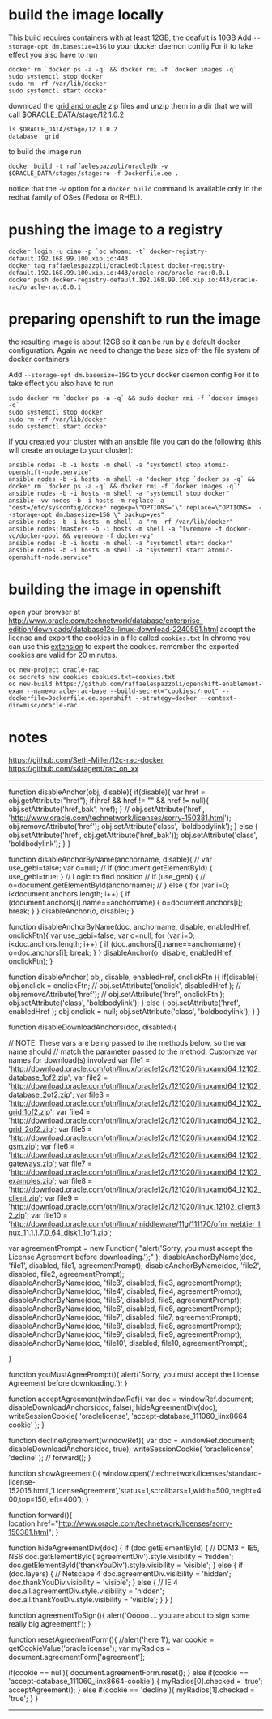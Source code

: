 # build the image locally
This build requires containers with at least 12GB, the deafult is 10GB
Add `--storage-opt dm.basesize=15G` to your docker daemon config
For it to take effect you also have to run
```
docker rm `docker ps -a -q` && docker rmi -f `docker images -q`
sudo systemctl stop docker
sudo rm -rf /var/lib/docker
sudo systemctl start docker
```
download the [grid and oracle](http://www.oracle.com/technetwork/database/enterprise-edition/downloads/database12c-linux-download-2240591.html) zip files and unzip them in a dir that we will call $ORACLE_DATA/stage/12.1.0.2

```
ls $ORACLE_DATA/stage/12.1.0.2
database  grid
``` 
to build the image run
```
docker build -t raffaelespazzoli/oracledb -v $ORACLE_DATA/stage:/stage:ro -f Dockerfile.ee .
```
notice that the `-v` option for a `docker build` command is available only in the redhat family of OSes (Fedora or RHEL).


# pushing the image to a registry

```
docker login -u ciao -p `oc whoami -t` docker-registry-default.192.168.99.100.xip.io:443
docker tag raffaelespazzoli/oracledb:latest docker-registry-default.192.168.99.100.xip.io:443/oracle-rac/oracle-rac:0.0.1
docker push docker-registry-default.192.168.99.100.xip.io:443/oracle-rac/oracle-rac:0.0.1

```      

# preparing openshift to run the image
the resulting image is about 12GB so it can be run by a default docker configuration. Again we need to change the base size ofr the file system of docker containers

Add `--storage-opt dm.basesize=15G` to your docker daemon config
For it to take effect you also have to run
```
sudo docker rm `docker ps -a -q` && sudo docker rmi -f `docker images -q`
sudo systemctl stop docker
sudo rm -rf /var/lib/docker
sudo systemctl start docker
```

If you created your cluster with an ansible file you can do the following (this will create an outage to your cluster):

```
ansible nodes -b -i hosts -m shell -a "systemctl stop atomic-openshift-node.service"
ansible nodes -b -i hosts -m shell -a 'docker stop `docker ps -q` && docker rm `docker ps -a -q` && docker rmi -f `docker images -q`'
ansible nodes -b -i hosts -m shell -a "systemctl stop docker"
ansible -vv nodes -b -i hosts -m replace -a "dest=/etc/sysconfig/docker regexp=\"OPTIONS='\" replace=\"OPTIONS=' --storage-opt dm.basesize=15G \" backup=yes"
ansible nodes -b -i hosts -m shell -a "rm -rf /var/lib/docker"
ansible nodes:!masters -b -i hosts -m shell -a "lvremove -f docker-vg/docker-pool && vgremove -f docker-vg"
ansible nodes -b -i hosts -m shell -a "systemctl start docker"
ansible nodes -b -i hosts -m shell -a "systemctl start atomic-openshift-node.service"
```

# building the image in openshift

open your browser at http://www.oracle.com/technetwork/database/enterprise-edition/downloads/database12c-linux-download-2240591.html accept the license and export the cookies in a file called `cookies.txt`
In chrome you can use this [extension](https://chrome.google.com/webstore/detail/cookietxt-export/lopabhfecdfhgogdbojmaicoicjekelh) to export the cookies.
remember the exported cookies are valid for 20 minutes.

```
oc new-project oracle-rac
oc secrets new cookies cookies.txt=cookies.txt
oc new-build https://github.com/raffaelespazzoli/openshift-enablement-exam --name=oracle-rac-base --build-secret="cookies:/root" --dockerfile=Dockerfile.ee.openshift --strategy=docker --context-dir=misc/oracle-rac  
```

# notes
https://github.com/Seth-Miller/12c-rac-docker
https://github.com/s4ragent/rac_on_xx




-----------


function disableAnchor(obj, disable){
  if(disable){
  var href = obj.getAttribute("href");
  if(href && href != "" && href != null){
     obj.setAttribute('href_bak', href);
  }
  // obj.setAttribute('href', 'http://www.oracle.com/technetwork/licenses/sorry-150381.html');
  obj.removeAttribute('href');
  obj.setAttribute('class', 'boldbodylink');
  } else {
  obj.setAttribute('href', obj.getAttribute('href_bak'));
  obj.setAttribute('class', 'boldbodylink');
  }
}

function disableAnchorByName(anchorname, disable){
//  var use_gebi=false;
  var o=null;
  // if (document.getElementById) { use_gebi=true; }
  // Logic to find position
  // if (use_gebi) {
  //  o=document.getElementById(anchorname);
  // } else {
  for (var i=0; i<document.anchors.length; i++) {
    if (document.anchors[i].name==anchorname) { o=document.anchors[i]; break; }
  }
  disableAnchor(o, disable);
}

function disableAnchorByName(doc, anchorname, disable, enabledHref, onclickFtn){
  var use_gebi=false;
  var o=null;
  for (var i=0; i<doc.anchors.length; i++) {
    if (doc.anchors[i].name==anchorname) { o=doc.anchors[i]; break; }
  }
  disableAnchor(o, disable, enabledHref, onclickFtn);
}

function disableAnchor( obj, disable, enabledHref, onclickFtn ){
  if(disable){
  obj.onclick = onclickFtn;
  // obj.setAttribute('onclick', disabledHref );
  // obj.removeAttribute('href');
  // obj.setAttribute('href', onclickFtn );
  obj.setAttribute('class', 'boldbodylink');
  } else {
  obj.setAttribute('href', enabledHref );
  obj.onclick = null;
  obj.setAttribute('class', 'boldbodylink');
  }
}

function disableDownloadAnchors(doc, disabled){

  // NOTE: These vars are being passed to the methods below, so the var name  should
  //       match the parameter passed to the method. Customize var names for download(s) involved
  var file1 = 'http://download.oracle.com/otn/linux/oracle12c/121020/linuxamd64_12102_database_1of2.zip';
  var file2 = 'http://download.oracle.com/otn/linux/oracle12c/121020/linuxamd64_12102_database_2of2.zip';
  var file3 = 'http://download.oracle.com/otn/linux/oracle12c/121020/linuxamd64_12102_grid_1of2.zip'; 
  var file4 = 'http://download.oracle.com/otn/linux/oracle12c/121020/linuxamd64_12102_grid_2of2.zip';
  var file5 = 'http://download.oracle.com/otn/linux/oracle12c/121020/linuxamd64_12102_gsm.zip';
  var file6 = 'http://download.oracle.com/otn/linux/oracle12c/121020/linuxamd64_12102_gateways.zip';
  var file7 = 'http://download.oracle.com/otn/linux/oracle12c/121020/linuxamd64_12102_examples.zip';
  var file8 = 'http://download.oracle.com/otn/linux/oracle12c/121020/linuxamd64_12102_client.zip';
  var file9 = 'http://download.oracle.com/otn/linux/oracle12c/121020/linux_12102_client32.zip';
  var file10 = 'http://download.oracle.com/otn/linux/middleware/11g/111170/ofm_webtier_linux_11.1.1.7.0_64_disk1_1of1.zip';
  

  var agreementPrompt = new Function( "alert('Sorry, you must accept the License Agreement before downloading.');" );
  disableAnchorByName(doc, 'file1', disabled, file1, agreementPrompt);
  disableAnchorByName(doc, 'file2', disabled, file2, agreementPrompt);  
  disableAnchorByName(doc, 'file3', disabled, file3, agreementPrompt);
  disableAnchorByName(doc, 'file4', disabled, file4, agreementPrompt);
  disableAnchorByName(doc, 'file5', disabled, file5, agreementPrompt);
  disableAnchorByName(doc, 'file6', disabled, file6, agreementPrompt);
  disableAnchorByName(doc, 'file7', disabled, file7, agreementPrompt);
  disableAnchorByName(doc, 'file8', disabled, file8, agreementPrompt);
  disableAnchorByName(doc, 'file9', disabled, file9, agreementPrompt);
  disableAnchorByName(doc, 'file10', disabled, file10, agreementPrompt);
      
}

function youMustAgreePrompt(){
  alert('Sorry, you must accept the License Agreement before downloading.');
}

function acceptAgreement(windowRef){
  var doc = windowRef.document;
  disableDownloadAnchors(doc, false);
  hideAgreementDiv(doc);
  writeSessionCookie( 'oraclelicense', 'accept-database_111060_linx8664-cookie' );
}

function declineAgreement(windowRef){
  var doc = windowRef.document;
  disableDownloadAnchors(doc, true);
  writeSessionCookie( 'oraclelicense', 'decline' );
  // forward();
}

function showAgreement(){
  window.open('/technetwork/licenses/standard-license-152015.html','LicenseAgreement','status=1,scrollbars=1,width=500,height=400,top=150,left=400');
}

function forward(){
  location.href="http://www.oracle.com/technetwork/licenses/sorry-150381.html";
}

function hideAgreementDiv(doc) {
  if (doc.getElementById) { // DOM3 = IE5, NS6
    doc.getElementById('agreementDiv').style.visibility = 'hidden';
    doc.getElementById('thankYouDiv').style.visibility = 'visible';
  } else {
    if (doc.layers) { // Netscape 4
      doc.agreementDiv.visibility = 'hidden';
      doc.thankYouDiv.visibility = 'visible';
    } else { // IE 4
      doc.all.agreementDiv.style.visibility = 'hidden';
      doc.all.thankYouDiv.style.visibility = 'visible';
    }
  }
}

function agreementToSign(){
  alert('Ooooo ... you are about to sign some really big agreement!');
}

function resetAgreementForm(){
  //alert('here 1');
  var cookie = getCookieValue('oraclelicense');
  var myRadios = document.agreementForm['agreement'];
  
  if(cookie == null){
    document.agreementForm.reset();
  } else if(cookie == 'accept-database_111060_linx8664-cookie') {
    myRadios[0].checked = 'true';
    acceptAgreement();
  } else if(cookie == 'decline'){
    myRadios[1].checked = 'true';
  }
}


----------
